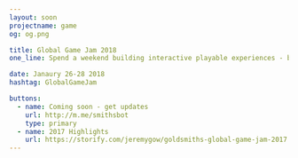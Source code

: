 ```yaml
---
layout: soon
projectname: game
og: og.png

title: Global Game Jam 2018
one_line: Spend a weekend building interactive playable experiences - both digital and tabletop. You'll get support from mentors and take part in a friendly show & tell.

date: Janaury 26-28 2018
hashtag: GlobalGameJam

buttons:
  - name: Coming soon - get updates
    url: http://m.me/smithsbot
    type: primary
  - name: 2017 Highlights
    url: https://storify.com/jeremygow/goldsmiths-global-game-jam-2017
---
```

